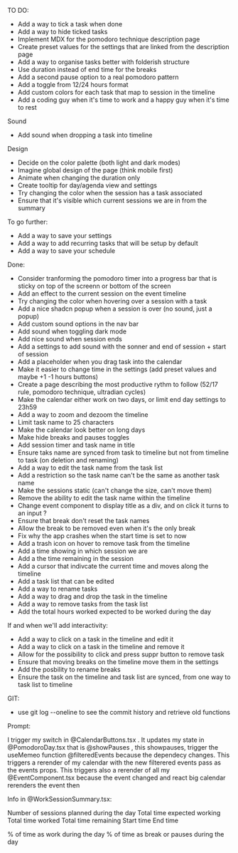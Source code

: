TO DO:

- Add a way to tick a task when done
- Add a way to hide ticked tasks
- Implement MDX for the pomodoro technique description page
- Create preset values for the settings that are linked from the description page
- Add a way to organise tasks better with folderish structure
- Use duration instead of end time for the breaks
- Add a second pause option to a real pomodoro pattern
- Add a toggle from 12/24 hours format
- Add custom colors for each task that map to session in the timeline
- Add a coding guy when it's time to work and a happy guy when it's time to rest

Sound

- Add sound when dropping a task into timeline

Design

- Decide on the color palette (both light and dark modes)
- Imagine global design of the page (think mobile first)
- Animate when changing the duration only
- Create tooltip for day/agenda view and settings
- Try changing the color when the session has a task associated
- Ensure that it's visible which current sessions we are in from the summary

To go further:

- Add a way to save your settings
- Add a way to add recurring tasks that will be setup by default
- Add a way to save your schedule

Done:

- Consider tranforming the pomodoro timer into a progress bar that is sticky on top of the screenn or bottom of the screen
- Add an effect to the current session on the event timeline
- Try changing the color when hovering over a session with a task
- Add a nice shadcn popup when a session is over (no sound, just a popup)
- Add custom sound options in the nav bar
- Add sound when toggling dark mode
- Add nice sound when session ends
- Add a settings to add sound with the sonner and end of session + start of session
- Add a placeholder when you drag task into the calendar
- Make it easier to change time in the settings (add preset values and maybe +1 -1 hours buttons)
- Create a page describing the most productive rythm to follow (52/17 rule, pomodoro technique, ultradian cycles)
- Make the calendar either work on two days, or limit end day settings to 23h59
- Add a way to zoom and dezoom the timeline
- Limit task name to 25 characters
- Make the calendar look better on long days
- Make hide breaks and pauses toggles
- Add session timer and task name in title
- Ensure taks name are synced from task to timeline but not from timeline to task (on deletion and renaming)
- Add a way to edit the task name from the task list
- Add a restriction so the task name can't be the same as another task name
- Make the sessions static (can't change the size, can't move them)
- Remove the ability to edit the task name within the timeline
- Change event component to display title as a div, and on click it turns to an input ?
- Ensure that break don't reset the task names
- Allow the break to be removed even when it's the only break
- Fix why the app crashes when the start time is set to now
- Add a trash icon on hover to remove task from the timeline
- Add a time showing in which session we are
- Add a the time remaining in the session
- Add a cursor that indivcate the current time and moves along the timeline
- Add a task list that can be edited
- Add a way to rename tasks
- Add a way to drag and drop the task in the timeline
- Add a way to remove tasks from the task list
- Add the total hours worked expected to be worked during the day

If and when we'll add interactivity:

- Add a way to click on a task in the timeline and edit it
- Add a way to click on a task in the timeline and remove it
- Allow for the possibility to click and press suppr button to remove task
- Ensure that moving breaks on the timeline move them in the settings
- Add the posbility to rename breaks
- Ensure the task on the timeline and task list are synced, from one way to task list to timeline

GIT:

- use git log --oneline to see the commit history and retrieve old functions

Prompt:

I trigger my switch in @CalendarButtons.tsx . It updates my state in @PomodoroDay.tsx that is @showPauses , this showpauses, trigger the useMemeo function @filteredEvents because the dependecy changes. This triggers a rerender of my calendar with the new filterered events pass as the events props. This triggers also a rerender of all my @EventComponent.tsx because the event changed and react big calendar rerenders the event then

Info in @WorkSessionSummary.tsx:

Number of sessions planned during the day
Total time expected working
Total time worked
Total time remaining
Start time
End time

% of time as work during the day
% of time as break or pauses during the day

